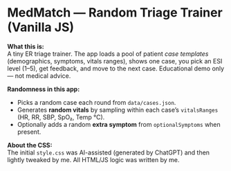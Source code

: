 # MedMatch — Random Triage Trainer (Vanilla JS)

**What this is:**  
A tiny ER triage trainer. The app loads a pool of patient *case templates* (demographics, symptoms, vitals ranges), shows one case, you pick an ESI level (1–5), get feedback, and move to the next case. Educational demo only — not medical advice.

**Randomness in this app:**  
- Picks a random case each round from `data/cases.json`.  
- Generates **random vitals** by sampling within each case’s `vitalsRanges` (HR, RR, SBP, SpO₂, Temp °C).  
- Optionally adds a random **extra symptom** from `optionalSymptoms` when present.

**About the CSS:**  
The initial `style.css` was AI-assisted (generated by ChatGPT) and then lightly tweaked by me. All HTML/JS logic was written by me.
